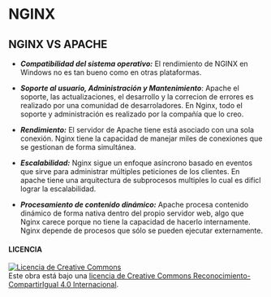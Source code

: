 # NGINX
## NGINX VS APACHE

- ***Compatibilidad del sistema operativo:*** El rendimiento de NGINX en Windows no es tan bueno como en otras plataformas.

- ***Soporte al usuario, Administración y Mantenimiento***: Apache el soporte, las actualizaciones, el desarrollo y la correcion de errores es realizado por una comunidad de desarroladores. En Nginx, todo el soporte y administración es realizado por la compañía que lo creo.

- ***Rendimiento:*** El servidor de Apache tiene está asociado con una sola conexión. Nginx tiene la capacidad de manejar miles de conexiones que se gestionan de forma simultánea.

- ***Escalabilidad:*** Nginx sigue un enfoque asíncrono basado en eventos que sirve para administrar múltiples peticiones de los clientes. En apache tiene una arquitectura de subprocesos multiples lo cual es dificl lograr la escalabilidad.

- ***Procesamiento de contenido dinámico:*** Apache procesa contenido dinámico de forma nativa dentro del propio servidor web, algo que Nginx carece porque no tiene la capacidad de hacerlo internamente. Nginx depende de procesos que sólo se pueden ejecutar externamente.



#### LICENCIA

<a rel="license" href="http://creativecommons.org/licenses/by-sa/4.0/"><img alt="Licencia de Creative Commons" style="border-width:0" src="https://i.creativecommons.org/l/by-sa/4.0/88x31.png" /></a><br />Este obra está bajo una <a rel="license" href="http://creativecommons.org/licenses/by-sa/4.0/">licencia de Creative Commons Reconocimiento-CompartirIgual 4.0 Internacional</a>.
